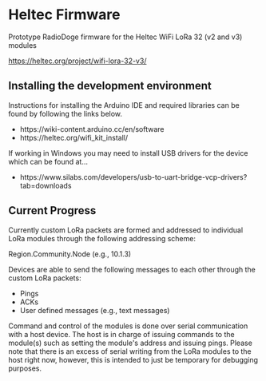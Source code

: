 # Heltec Firmware
Prototype RadioDoge firmware for the Heltec WiFi LoRa 32 (v2 and v3) modules

https://heltec.org/project/wifi-lora-32-v3/

## Installing the development environment
Instructions for installing the Arduino IDE and required libraries can be found by following the links below.
<ul>
  <li>https://wiki-content.arduino.cc/en/software</li>
  <li>https://heltec.org/wifi_kit_install/</li>
</ul>

If working in Windows you may need to install USB drivers for the device which can be found at...
<ul>
  <li>https://www.silabs.com/developers/usb-to-uart-bridge-vcp-drivers?tab=downloads</li>
</ul>

## Current Progress
Currently custom LoRa packets are formed and addressed to individual LoRa modules through the following addressing scheme:

Region.Community.Node (e.g., 10.1.3)

Devices are able to send the following messages to each other through the custom LoRa packets:

<ul>
  <li>Pings</li>
  <li>ACKs</li>
  <li>User defined messages (e.g., text messages)</li>
</ul>

Command and control of the modules is done over serial communication with a host device. The host is in charge of issuing commands to the module(s) such as setting the module's address and issuing pings. Please note that there is an excess of serial writing from the LoRa modules to the host right now, however, this is intended to just be temporary for debugging purposes.
